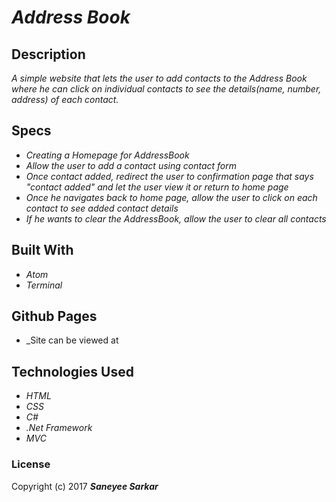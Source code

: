 # _Address Book_

## Description

_A simple website that lets the user to add contacts to the Address Book where he can click on individual contacts to see the details(name, number, address) of each contact._

## Specs

* _Creating a Homepage for AddressBook_
* _Allow the user to add a contact using contact form_
* _Once contact added, redirect the user to confirmation page that says "contact added" and let the user view it or return to home page_
* _Once he navigates back to home page, allow the user to click on each contact to see added contact details_
* _If he wants to clear the AddressBook, allow the user to clear all contacts_

## Built With

* _Atom_
* _Terminal_

## Github Pages
* _Site can be viewed at 

## Technologies Used

* _HTML_
* _CSS_
* _C#_
* _.Net Framework_
* _MVC_

### License

Copyright (c) 2017 **_Saneyee Sarkar_**
